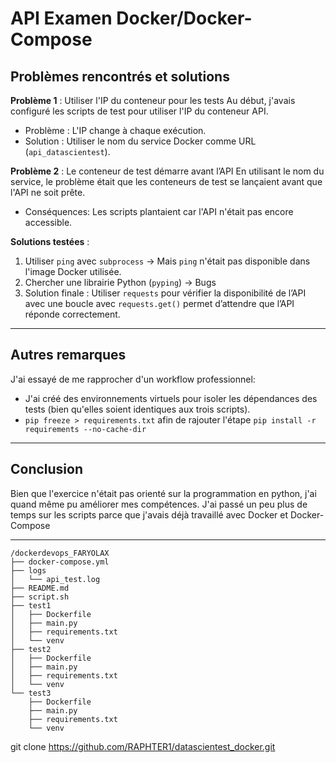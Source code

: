 # API Examen Docker/Docker-Compose

## Problèmes rencontrés et solutions
**Problème 1** : Utiliser l'IP du conteneur pour les tests
Au début, j'avais configuré les scripts de test pour utiliser l'IP du conteneur API.
  - Problème : L'IP change à chaque exécution.
  - Solution : Utiliser le nom du service Docker comme URL (`api_datascientest`).

**Problème 2** : Le conteneur de test démarre avant l’API
En utilisant le nom du service, le problème était que les conteneurs de test se lançaient avant que l'API ne soit prête.
  - Conséquences: Les scripts plantaient car l'API n'était pas encore accessible.

**Solutions testées** :
  1. Utiliser `ping` avec `subprocess` -> Mais `ping` n'était pas disponible dans l'image Docker utilisée.
  2. Chercher une librairie Python (`pyping`) → Bugs
  3. Solution finale : Utiliser `requests` pour vérifier la disponibilité de l’API avec une boucle avec `requests.get()` permet d’attendre que l’API réponde correctement.

-----
## Autres remarques
J'ai essayé de me rapprocher d'un workflow professionnel:
  - J'ai créé des environnements virtuels pour isoler les dépendances des tests (bien qu'elles soient identiques aux trois scripts).
  - `pip freeze > requirements.txt` afin de rajouter l'étape `pip install -r requirements --no-cache-dir`
  
-----
## Conclusion 
Bien que l'exercice n'était pas orienté sur la programmation en python, j'ai quand même pu améliorer mes compétences. J'ai passé un peu plus de temps sur les scripts parce que j'avais déjà travaillé avec Docker et Docker-Compose

-----
```
/dockerdevops_FARYOLAX
├── docker-compose.yml
├── logs
│   └── api_test.log
├── README.md
├── script.sh
├── test1
│   ├── Dockerfile
│   ├── main.py
│   ├── requirements.txt
│   └── venv
├── test2
│   ├── Dockerfile
│   ├── main.py
│   ├── requirements.txt
│   └── venv
└── test3
    ├── Dockerfile
    ├── main.py
    ├── requirements.txt
    └── venv
```
git clone https://github.com/RAPHTER1/datascientest_docker.git
